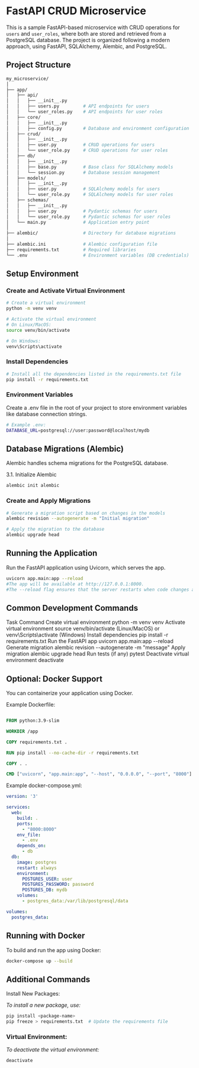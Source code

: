# FastAPI CRUD Microservice

This is a sample FastAPI-based microservice with CRUD operations for `users` and `user_roles`, where both are stored and retrieved from a PostgreSQL database. The project is organized following a modern approach, using FastAPI, SQLAlchemy, Alembic, and PostgreSQL.

## Project Structure

```bash
my_microservice/
│
├── app/
│   ├── api/
│   │   ├── __init__.py
│   │   ├── users.py         # API endpoints for users
│   │   └── user_roles.py    # API endpoints for user roles
│   ├── core/
│   │   ├── __init__.py
│   │   ├── config.py        # Database and environment configuration
│   ├── crud/
│   │   ├── __init__.py
│   │   ├── user.py          # CRUD operations for users
│   │   └── user_role.py     # CRUD operations for user roles
│   ├── db/
│   │   ├── __init__.py
│   │   ├── base.py          # Base class for SQLAlchemy models
│   │   └── session.py       # Database session management
│   ├── models/
│   │   ├── __init__.py
│   │   ├── user.py          # SQLAlchemy models for users
│   │   └── user_role.py     # SQLAlchemy models for user roles
│   ├── schemas/
│   │   ├── __init__.py
│   │   ├── user.py          # Pydantic schemas for users
│   │   └── user_role.py     # Pydantic schemas for user roles
│   └── main.py              # Application entry point
│
├── alembic/                 # Directory for database migrations
│
├── alembic.ini              # Alembic configuration file
├── requirements.txt         # Required libraries
└── .env                     # Environment variables (DB credentials)
```

## Setup Environment

### Create and Activate Virtual Environment

```bash
# Create a virtual environment
python -m venv venv

# Activate the virtual environment
# On Linux/MacOS:
source venv/bin/activate

# On Windows:
venv\Scripts\activate
```

### Install Dependencies
```bash
# Install all the dependencies listed in the requirements.txt file
pip install -r requirements.txt
```

### Environment Variables
Create a .env file in the root of your project to store environment variables like database connection strings.

```bash
# Example .env:
DATABASE_URL=postgresql://user:password@localhost/mydb
```

## Database Migrations (Alembic)
Alembic handles schema migrations for the PostgreSQL database.

3.1. Initialize Alembic
```bash
alembic init alembic
```

### Create and Apply Migrations
```bash
# Generate a migration script based on changes in the models
alembic revision --autogenerate -m "Initial migration"

# Apply the migration to the database
alembic upgrade head
```
 
## Running the Application
Run the FastAPI application using Uvicorn, which serves the app.

```bash
uvicorn app.main:app --reload
#The app will be available at http://127.0.0.1:8000.
#The --reload flag ensures that the server restarts when code changes are detected during development.
```

## Common Development Commands
Task	Command
Create virtual environment	python -m venv venv
Activate virtual environment	source venv/bin/activate (Linux/MacOS) or venv\Scripts\activate (Windows)
Install dependencies	pip install -r requirements.txt
Run the FastAPI app	uvicorn app.main:app --reload
Generate migration	alembic revision --autogenerate -m "message"
Apply migration	alembic upgrade head
Run tests (if any)	pytest
Deactivate virtual environment	deactivate
 
## Optional: Docker Support
You can containerize your application using Docker.

Example Dockerfile:

```Dockerfile

FROM python:3.9-slim

WORKDIR /app

COPY requirements.txt .

RUN pip install --no-cache-dir -r requirements.txt

COPY . .

CMD ["uvicorn", "app.main:app", "--host", "0.0.0.0", "--port", "8000"]
```

Example docker-compose.yml:
```yaml
version: '3'

services:
  web:
    build: .
    ports:
      - "8000:8000"
    env_file:
      - .env
    depends_on:
      - db
  db:
    image: postgres
    restart: always
    environment:
      POSTGRES_USER: user
      POSTGRES_PASSWORD: password
      POSTGRES_DB: mydb
    volumes:
      - postgres_data:/var/lib/postgresql/data

volumes:
  postgres_data:
```

## Running with Docker
To build and run the app using Docker:

```bash
docker-compose up --build
```

## Additional Commands
Install New Packages:

*To install a new package, use:*

```bash
pip install <package-name>
pip freeze > requirements.txt  # Update the requirements file
```

### Virtual Environment:

*To deactivate the virtual environment:*

```bash
deactivate
```
